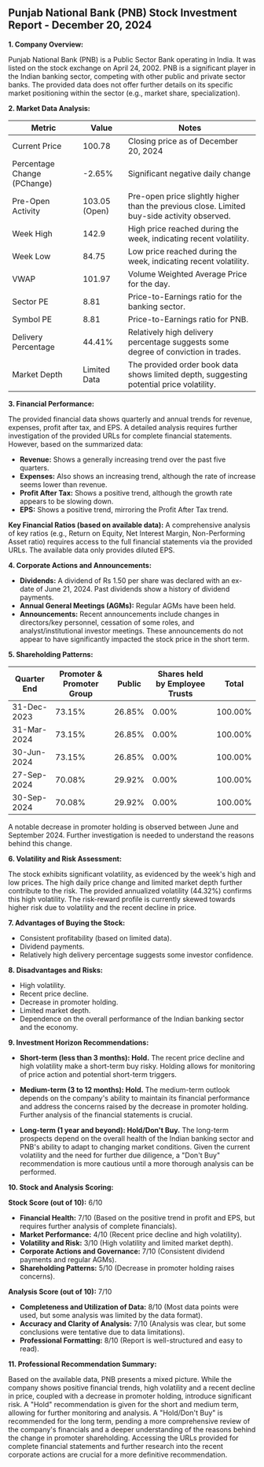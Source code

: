 ## Punjab National Bank (PNB) Stock Investment Report - December 20, 2024

**1. Company Overview:**

Punjab National Bank (PNB) is a Public Sector Bank operating in India.  It was listed on the stock exchange on April 24, 2002. PNB is a significant player in the Indian banking sector, competing with other public and private sector banks.  The provided data does not offer further details on its specific market positioning within the sector (e.g., market share, specialization).

**2. Market Data Analysis:**

| Metric                     | Value          | Notes                                                              |
|-----------------------------|-----------------|----------------------------------------------------------------------|
| Current Price              | 100.78         | Closing price as of December 20, 2024                              |
| Percentage Change (PChange) | -2.65%         | Significant negative daily change                                     |
| Pre-Open Activity          | 103.05 (Open)   |  Pre-open price slightly higher than the previous close.  Limited buy-side activity observed. |
| Week High                   | 142.9          | High price reached during the week, indicating recent volatility.     |
| Week Low                    | 84.75          | Low price reached during the week, indicating recent volatility.     |
| VWAP                        | 101.97         | Volume Weighted Average Price for the day.                           |
| Sector PE                   | 8.81           | Price-to-Earnings ratio for the banking sector.                     |
| Symbol PE                   | 8.81           | Price-to-Earnings ratio for PNB.                                   |
| Delivery Percentage         | 44.41%         | Relatively high delivery percentage suggests some degree of conviction in trades. |
| Market Depth                | Limited Data    | The provided order book data shows limited depth, suggesting potential price volatility. |


**3. Financial Performance:**

The provided financial data shows quarterly and annual trends for revenue, expenses, profit after tax, and EPS.  A detailed analysis requires further investigation of the provided URLs for complete financial statements. However, based on the summarized data:

* **Revenue:** Shows a generally increasing trend over the past five quarters.
* **Expenses:** Also shows an increasing trend, although the rate of increase seems lower than revenue.
* **Profit After Tax:** Shows a positive trend, although the growth rate appears to be slowing down.
* **EPS:**  Shows a positive trend, mirroring the Profit After Tax trend.

**Key Financial Ratios (based on available data):**  A comprehensive analysis of key ratios (e.g., Return on Equity, Net Interest Margin, Non-Performing Asset ratio) requires access to the full financial statements via the provided URLs.  The available data only provides diluted EPS.

**4. Corporate Actions and Announcements:**

* **Dividends:** A dividend of Rs 1.50 per share was declared with an ex-date of June 21, 2024.  Past dividends show a history of dividend payments.
* **Annual General Meetings (AGMs):**  Regular AGMs have been held.
* **Announcements:** Recent announcements include changes in directors/key personnel, cessation of some roles, and analyst/institutional investor meetings.  These announcements do not appear to have significantly impacted the stock price in the short term.

**5. Shareholding Patterns:**

| Quarter End    | Promoter & Promoter Group | Public | Shares held by Employee Trusts | Total |
|----------------|---------------------------|--------|-------------------------------|-------|
| 31-Dec-2023    | 73.15%                     | 26.85% | 0.00%                         | 100.00%|
| 31-Mar-2024    | 73.15%                     | 26.85% | 0.00%                         | 100.00%|
| 30-Jun-2024    | 73.15%                     | 26.85% | 0.00%                         | 100.00%|
| 27-Sep-2024    | 70.08%                     | 29.92% | 0.00%                         | 100.00%|
| 30-Sep-2024    | 70.08%                     | 29.92% | 0.00%                         | 100.00%|

A notable decrease in promoter holding is observed between June and September 2024.  Further investigation is needed to understand the reasons behind this change.

**6. Volatility and Risk Assessment:**

The stock exhibits significant volatility, as evidenced by the week's high and low prices. The high daily price change and limited market depth further contribute to the risk.  The provided annualized volatility (44.32%) confirms this high volatility.  The risk-reward profile is currently skewed towards higher risk due to volatility and the recent decline in price.

**7. Advantages of Buying the Stock:**

* Consistent profitability (based on limited data).
* Dividend payments.
* Relatively high delivery percentage suggests some investor confidence.

**8. Disadvantages and Risks:**

* High volatility.
* Recent price decline.
* Decrease in promoter holding.
* Limited market depth.
* Dependence on the overall performance of the Indian banking sector and the economy.

**9. Investment Horizon Recommendations:**

* **Short-term (less than 3 months): Hold.** The recent price decline and high volatility make a short-term buy risky.  Holding allows for monitoring of price action and potential short-term triggers.

* **Medium-term (3 to 12 months): Hold.**  The medium-term outlook depends on the company's ability to maintain its financial performance and address the concerns raised by the decrease in promoter holding.  Further analysis of the financial statements is crucial.

* **Long-term (1 year and beyond): Hold/Don't Buy.**  The long-term prospects depend on the overall health of the Indian banking sector and PNB's ability to adapt to changing market conditions.  Given the current volatility and the need for further due diligence, a "Don't Buy" recommendation is more cautious until a more thorough analysis can be performed.


**10. Stock and Analysis Scoring:**

**Stock Score (out of 10):** 6/10

* **Financial Health:** 7/10 (Based on the positive trend in profit and EPS, but requires further analysis of complete financials).
* **Market Performance:** 4/10 (Recent price decline and high volatility).
* **Volatility and Risk:** 3/10 (High volatility and limited market depth).
* **Corporate Actions and Governance:** 7/10 (Consistent dividend payments and regular AGMs).
* **Shareholding Patterns:** 5/10 (Decrease in promoter holding raises concerns).

**Analysis Score (out of 10):** 7/10

* **Completeness and Utilization of Data:** 8/10 (Most data points were used, but some analysis was limited by the data format).
* **Accuracy and Clarity of Analysis:** 7/10 (Analysis was clear, but some conclusions were tentative due to data limitations).
* **Professional Formatting:** 8/10 (Report is well-structured and easy to read).


**11. Professional Recommendation Summary:**

Based on the available data, PNB presents a mixed picture. While the company shows positive financial trends, high volatility and a recent decline in price, coupled with a decrease in promoter holding, introduce significant risk.  A "Hold" recommendation is given for the short and medium term, allowing for further monitoring and analysis.  A "Hold/Don't Buy" is recommended for the long term, pending a more comprehensive review of the company's financials and a deeper understanding of the reasons behind the change in promoter shareholding.  Accessing the URLs provided for complete financial statements and further research into the recent corporate actions are crucial for a more definitive recommendation.
